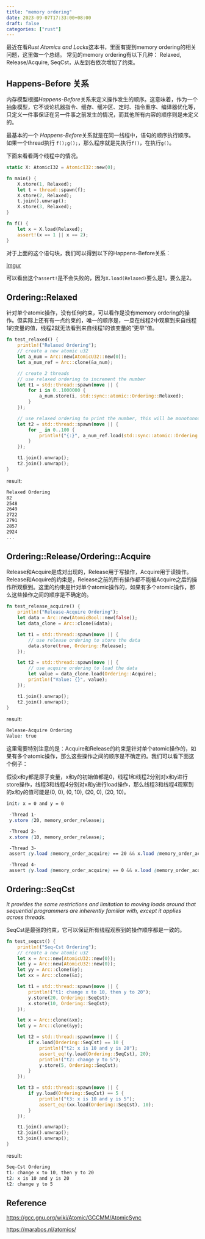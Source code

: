 ```yaml
---
title: "memory ordering"
date: 2023-09-07T17:33:00+08:00
draft: false
categories: ["rust"]
---
```


最近在看*Rust Atomics and Locks*这本书，里面有提到memory ordering的相关问题，这里做一个总结。
常见的memory ordering有以下几种：
Relaxed, Release/Acquire, SeqCst，从左到右依次增加了约束。

## Happens-Before 关系
内存模型根据*Happens-Before*关系来定义操作发生的顺序。这意味着，作为一个抽象模型，它不谈论机器指令、缓存、缓冲区、定时、指令重序、编译器优化等，只定义一件事保证在另一件事之前发生的情况，而其他所有内容的顺序则是未定义的。

最基本的一个 *Happens-Before*关系就是在同一线程中，语句的顺序执行顺序。如果一个thread执行
`f();g();`，那么程序就是先执行`f()`，在执行`g()`。

下面来看看两个线程中的情况。
```rust
static X: AtomicI32 = AtomicI32::new(0);

fn main() {
    X.store(1, Relaxed);
    let t = thread::spawn(f);
    X.store(2, Relaxed);
    t.join().unwrap();
    X.store(3, Relaxed);
}

fn f() {
    let x = X.load(Relaxed);
    assert!(x == 1 || x == 2);
}
```
对于上面的这个语句块，我们可以得到以下的Happens-Before关系：

[Imgur](https://i.imgur.com/v3tZP9n.png)

可以看出这个`assert!`是不会失败的，因为`X.load(Relaxed)`要么是1，要么是2。

## Ordering::Relaxed
针对单个atomic操作，没有任何约束，可以看作是没有memory ordering的操作。但实际上还有有一点约束的，唯一的顺序是，一旦在线程2中观察到来自线程1的变量的值，线程2就无法看到来自线程1的该变量的“更早”值。

```rust
fn test_relaxed() {
    println!("Relaxed Ordering");
    // create a new atomic u32
    let a_num = Arc::new(AtomicU32::new(0));
    let a_num_ref = Arc::clone(&a_num);

    // create 2 threads
    // use relaxed ordering to increment the number
    let t1 = std::thread::spawn(move || {
        for i in 0..1000000 {
            a_num.store(i, std::sync::atomic::Ordering::Relaxed);
        }
    });

    // use relaxed ordering to print the number, this will be monotonous increment
    let t2 = std::thread::spawn(move || {
        for _ in 0..100 {
            println!("{:}", a_num_ref.load(std::sync::atomic::Ordering::Relaxed))
        }
    });

    t1.join().unwrap();
    t2.join().unwrap();
}
```
result:
```css
Relaxed Ordering
82
2548
2649
2722
2791
2857
2924
...
```


## Ordering::Release/Ordering::Acquire

Release和Acquire是成对出现的，Release用于写操作，Acquire用于读操作。Release和Acquire的约束是，Release之前的所有操作都不能被Acquire之后的操作所观察到。这里的约束是针对单个atomic操作的，如果有多个atomic操作，那么这些操作之间的顺序是不确定的。

```rust
fn test_release_acquire() {
    println!("Release-Acquire Ordering");
    let data = Arc::new(AtomicBool::new(false));
    let data_clone = Arc::clone(&data);

    let t1 = std::thread::spawn(move || {
        // use release ordering to store the data
        data.store(true, Ordering::Release);
    });

    let t2 = std::thread::spawn(move || {
        // use acquire ordering to load the data
        let value = data_clone.load(Ordering::Acquire);
        println!("Value: {}", value);
    });

    t1.join().unwrap();
    t2.join().unwrap();
}
```
result:
```css
Release-Acquire Ordering
Value: true
```
这里需要特别注意的是：Acquire和Release的约束是针对单个atomic操作的，如果有多个atomic操作，那么这些操作之间的顺序是不确定的。我们可以看下面这个例子：

假设x和y都是原子变量，x和y的初始值都是0，线程1和线程2分别对x和y进行store操作，线程3和线程4分别对x和y进行load操作，那么线程3和线程4观察到的x和y的值可能是(0, 0), (0, 10), (20, 0), (20, 10)。
```css
init: x = 0 and y = 0

 -Thread 1-
 y.store (20, memory_order_release);

 -Thread 2-
 x.store (10, memory_order_release);

 -Thread 3-
 assert (y.load (memory_order_acquire) == 20 && x.load (memory_order_acquire) == 0)

 -Thread 4-
 assert (y.load (memory_order_acquire) == 0 && x.load (memory_order_acquire) == 10)
```
## Ordering::SeqCst

*It provides the same restrictions and limitation to moving loads around that sequential programmers are inherently familiar with, except it applies across threads.*

SeqCst是最强的约束，它可以保证所有线程观察到的操作顺序都是一致的。



```rust
fn test_seqcst() {
    println!("Seq-Cst Ordering");
    // create a new atomic u32
    let x = Arc::new(AtomicU32::new(0));
    let y = Arc::new(AtomicU32::new(0));
    let yy = Arc::clone(&y);
    let xx = Arc::clone(&x);

    let t1 = std::thread::spawn(move || {
        println!("t1: change x to 10, then y to 20");
        y.store(20, Ordering::SeqCst);
        x.store(10, Ordering::SeqCst);
    });

    let x = Arc::clone(&xx);
    let y = Arc::clone(&yy);

    let t2 = std::thread::spawn(move || {
        if x.load(Ordering::SeqCst) == 10 {
            println!("t2: x is 10 and y is 20");
            assert_eq!(y.load(Ordering::SeqCst), 20);
            println!("t2: change y to 5");
            y.store(5, Ordering::SeqCst);
        }
    });

    let t3 = std::thread::spawn(move || {
        if yy.load(Ordering::SeqCst) == 5 {
            println!("t3: x is 10 and y is 5");
            assert_eq!(xx.load(Ordering::SeqCst), 10);
        }
    });

    t1.join().unwrap();
    t2.join().unwrap();
    t3.join().unwrap();
}
```
result:
```css
Seq-Cst Ordering
t1: change x to 10, then y to 20
t2: x is 10 and y is 20
t2: change y to 5
```

## Reference

https://gcc.gnu.org/wiki/Atomic/GCCMM/AtomicSync

https://marabos.nl/atomics/